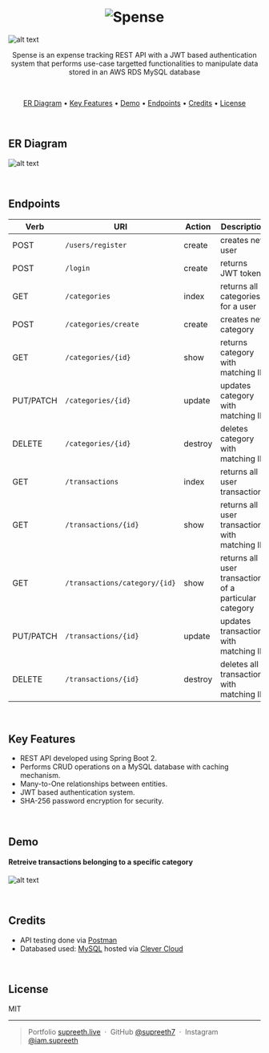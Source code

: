 <h1 align="center">
 <img src="https://www.dropbox.com/s/az1urfq4bs9pkvz/default-monochrome-black.png?raw=true" alt="Spense">
</h1>

![alt text](https://www.dropbox.com/s/smrhpyo34uzby64/default-monochrome-black.svg?raw=true)

<p align="center">Spense is an expense tracking REST API with a JWT based authentication system that performs use-case targetted functionalities to manipulate data stored in an AWS RDS MySQL database</p>


<br>
<div>
  
<p align="center">
  <a href="#er-diagram">ER Diagram</a> •
  <a href="#key-features">Key Features</a> •
  <a href="#Demo">Demo</a> •
  <a href="#endpoints">Endpoints</a> •
  <a href="#credits">Credits</a> •
  <a href="#license">License</a>
</p>

</div>

<br>

## ER Diagram
![alt text](https://www.dropbox.com/s/77ptw5hm87sv9ci/SpenseDB.png?raw=true)

<br>

## Endpoints

<table>
<thead>
<tr>
<th>Verb</th>
<th>URI</th>
<th>Action</th>
<th>Description</th>
</tr>
</thead>
<tbody>
<tr>
<td>POST</td>
<td><code>/users/register</code></td>
<td>create</td>
<td>creates new user</td>
</tr>
 <tr>
<td>POST</td>
<td><code>/login</code></td>
<td>create</td>
<td>returns JWT token</td>
</tr>
<tr>
<tr>
<td>GET</td>
<td><code>/categories</code></td>
<td>index</td>
<td>returns all categories for a user</td>
</tr>
<td>POST</td>
<td><code>/categories/create</code></td>
<td>create</td>
<td>creates new category</td>
</tr>
<tr>
<td>GET</td>
<td><code>/categories/{id}</code></td>
<td>show</td>
<td>returns category with matching ID</td>
</tr>
<tr>
<td>PUT/PATCH</td>
<td><code>/categories/{id}</code></td>
<td>update</td>
<td>updates category with matching ID</td>
</tr>
<tr>
<td>DELETE</td>
<td><code>/categories/{id}</code></td>
<td>destroy</td>
<td>deletes category with matching ID</td>
</tr>
<tr>
<td>GET</td>
<td><code>/transactions</code></td>
<td>index</td>
<td>returns all user transactions</td>
</tr>
<tr>
<td>GET</td>
<td><code>/transactions/{id}</code></td>
<td>show</td>
<td>returns all user transactions with matching ID</td>
</tr>
<tr>
<td>GET</td>
<td><code>/transactions/category/{id}</code></td>
<td>show</td>
<td>returns all user transactions of a particular category</td>
</tr>
<tr>
<td>PUT/PATCH</td>
<td><code>/transactions/{id}</code></td>
<td>update</td>
<td>updates transaction with matching ID</td>
</tr>
<tr>
<td>DELETE</td>
<td><code>/transactions/{id}</code></td>
<td>destroy</td>
<td>deletes all transactions with matching ID</td>
</tr>
</tbody>
</table>

<br>

## Key Features
* REST API developed using Spring Boot 2.
* Performs CRUD operations on a MySQL database with caching mechanism.
* Many-to-One relationships between entities.
* JWT based authentication system.
* SHA-256 password encryption for security.

<br>

## Demo

#### Retreive transactions belonging to a specific category

![alt text](https://www.dropbox.com/s/lyadzz68sx56j03/getTransactionsByCategory.gif?raw=true)

<br>

## Credits

* API testing done via [Postman](https://www.postman.com)
* Databased used: [MySQL](https://www.mysql.com/) hosted via [Clever Cloud](https://www.clever-cloud.com/en/)

<br>

## License

MIT

---

> Portfolio [supreeth.live](https://devfolio.co/@supreeth7700) &nbsp;&middot;&nbsp;
> GitHub [@supreeth7](https://github.com/supreeth7) &nbsp;&middot;&nbsp;
> Instagram [@iam.supreeth](https://www.instagram.com/iam.supreeth)
